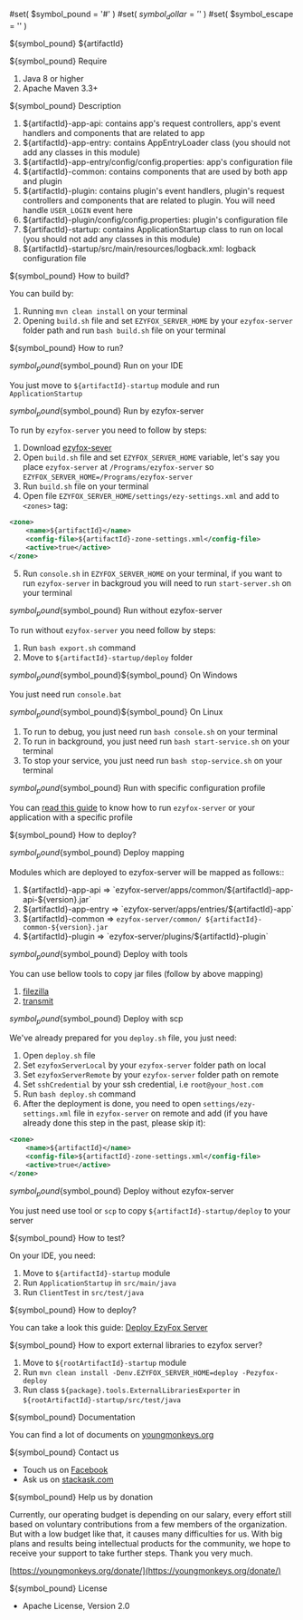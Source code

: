 #set( $symbol_pound = '#' )
#set( $symbol_dollar = '$' )
#set( $symbol_escape = '\' )

${symbol_pound} ${artifactId}

${symbol_pound} Require

1. Java 8 or higher
2. Apache Maven 3.3+

${symbol_pound} Description

1. ${artifactId}-app-api: contains app's request controllers, app's event handlers and components that are related to
   app
2. ${artifactId}-app-entry: contains AppEntryLoader class (you should not add any classes in this module)
3. ${artifactId}-app-entry/config/config.properties: app's configuration file
4. ${artifactId}-common: contains components that are used by both app and plugin
5. ${artifactId}-plugin: contains plugin's event handlers, plugin's request controllers and components that are related
   to plugin. You will need handle `USER_LOGIN` event here
6. ${artifactId}-plugin/config/config.properties: plugin's configuration file
7. ${artifactId}-startup: contains ApplicationStartup class to run on local (you should not add any classes in this
   module)
8. ${artifactId}-startup/src/main/resources/logback.xml: logback configuration file

${symbol_pound} How to build?

You can build by:

1. Running `mvn clean install` on your terminal
2. Opening `build.sh` file and set `EZYFOX_SERVER_HOME` by your `ezyfox-server` folder path and run `bash build.sh` file
   on your terminal

${symbol_pound} How to run?

${symbol_pound}${symbol_pound} Run on your IDE

You just move to `${artifactId}-startup` module and run `ApplicationStartup`

${symbol_pound}${symbol_pound} Run by ezyfox-server

To run by `ezyfox-server` you need to follow by steps:

1. Download [ezyfox-sever](https://youngmonkeys.org/download)
2. Open `build.sh` file and set `EZYFOX_SERVER_HOME` variable, let's say you place `ezyfox-server`
   at `/Programs/ezyfox-server` so `EZYFOX_SERVER_HOME=/Programs/ezyfox-server`
3. Run `build.sh` file on your terminal
4. Open file `EZYFOX_SERVER_HOME/settings/ezy-settings.xml` and add to `<zones>` tag:

```xml
<zone>
	<name>${artifactId}</name>
	<config-file>${artifactId}-zone-settings.xml</config-file>
	<active>true</active>
</zone>
```

5. Run `console.sh` in `EZYFOX_SERVER_HOME` on your terminal, if you want to run `ezyfox-server` in backgroud you will
   need to run `start-server.sh` on your terminal

${symbol_pound}${symbol_pound} Run without ezyfox-server

To run without `ezyfox-server` you need follow by steps:

1. Run `bash export.sh` command
2. Move to `${artifactId}-startup/deploy` folder

${symbol_pound}${symbol_pound}${symbol_pound} On Windows

You just need run `console.bat`

${symbol_pound}${symbol_pound}${symbol_pound} On Linux

1. To run to debug, you just need run `bash console.sh` on your terminal
2. To run in background, you just need run `bash start-service.sh` on your terminal
3. To stop your service, you just need run `bash stop-service.sh` on your terminal

${symbol_pound}${symbol_pound} Run with specific configuration profile

You can [read this guide](https://youngmonkeys.org/ezyfox-server-project-configuration/) to know how to
run `ezyfox-server` or your application with a specific profile

${symbol_pound} How to deploy?

${symbol_pound}${symbol_pound} Deploy mapping

Modules which are deployed to ezyfox-server will be mapped as follows::

1. ${artifactId}-app-api => `ezyfox-server/apps/common/${artifactId}-app-api-${version}.jar`
2. ${artifactId}-app-entry => `ezyfox-server/apps/entries/${artifactId}-app`
3. ${artifactId}-common => `ezyfox-server/common/ ${artifactId}-common-${version}.jar`
4. ${artifactId}-plugin => `ezyfox-server/plugins/${artifactId}-plugin`

${symbol_pound}${symbol_pound} Deploy with tools

You can use bellow tools to copy jar files (follow by above mapping)

1. [filezilla](https://filezilla-project.org/)
2. [transmit](https://panic.com/transmit/)

${symbol_pound}${symbol_pound} Deploy with scp

We've already prepared for you `deploy.sh` file, you just need:

1. Open `deploy.sh` file
2. Set `ezyfoxServerLocal` by your `ezyfox-server` folder path on local
3. Set `ezyfoxServerRemote` by your `ezyfox-server` folder path on remote
4. Set `sshCredential` by your ssh credential, i.e `root@your_host.com`
5. Run `bash deploy.sh` command
6. After the deployment is done, you need to open `settings/ezy-settings.xml` file in `ezyfox-server` on remote and
   add (if you have already done this step in the past, please skip it):

```xml
<zone>
	<name>${artifactId}</name>
	<config-file>${artifactId}-zone-settings.xml</config-file>
	<active>true</active>
</zone>
```

${symbol_pound}${symbol_pound} Deploy without ezyfox-server

You just need use tool or `scp` to copy `${artifactId}-startup/deploy` to your server

${symbol_pound} How to test?

On your IDE, you need:

1. Move to `${artifactId}-startup` module
2. Run `ApplicationStartup` in `src/main/java`
3. Run `ClientTest` in `src/test/java`

${symbol_pound} How to deploy?

You can take a look this guide: [Deploy EzyFox Server](https://youngmonkeys.org/deploy-ezyfox-server/)

${symbol_pound} How to export external libraries to ezyfox server?

1. Move to `${rootArtifactId}-startup` module 
2. Run `mvn clean install -Denv.EZYFOX_SERVER_HOME=deploy -Pezyfox-deploy`
3. Run class `${package}.tools.ExternalLibrariesExporter` in `${rootArtifactId}-startup/src/test/java`

${symbol_pound} Documentation

You can find a lot of documents on [youngmonkeys.org](https://youngmonkeys.org/ezyfox-sever/)

${symbol_pound} Contact us

- Touch us on [Facebook](https://www.facebook.com/youngmonkeys.org)
- Ask us on [stackask.com](https://stackask.com)

${symbol_pound} Help us by donation

Currently, our operating budget is depending on our salary, every effort still based on voluntary contributions from a
few members of the organization. But with a low budget like that, it causes many difficulties for us. With big plans and
results being intellectual products for the community, we hope to receive your support to take further steps. Thank you
very much.

[https://youngmonkeys.org/donate/](https://youngmonkeys.org/donate/)

${symbol_pound} License

- Apache License, Version 2.0
